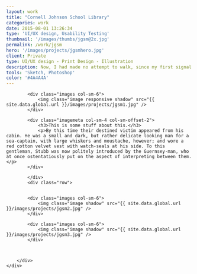 ```yaml
---
layout: work
title: "Cornell Johnson School Library"
categories: work
date: 2015-08-01 13:26:34
type: 'UI/UX design, Usability Testing'
thumbnail: '/images/thumbs/jgsm@2x.jpg'
permalink: /work/jgsm
hero: '/images/projects/jgsmhero.jpg'
client: Private
type: UI/UX design - Print Design - Illustration
description: Now, I had made no attempt to walk, since my first signal failure, except while tightly grasping Tars Tarkas' arm, and so now I went skipping and flitting about among the desks and chairs like some monstrous grasshopper. After bruising myself severely, much to the amusement of the Martians, I again had recourse to creeping, but this did not suit them and I was roughly jerked to my feet by a towering fellow who had laughed most heartily at my misfortunes. <a href="">test</a>
tools: 'Sketch, Photoshop'
color: '#4A4A4A'
---
```


<section class="projectsection">
    <div class="container">
        <div class="row">
  
            <div class="images col-sm-6">
                <img class="image responsive shadow" src="{{ site.data.global.url }}/images/projects/jgsm1.jpg" />
            </div>
            
            <div class="imagemeta col-sm-4 col-sm-offset-2">
                <h3>This is some stuff about this.</h3>
                <p>By this time their destined victim appeared from his cabin. He was a small and dark, but rather delicate looking man for a sea-captain, with large whiskers and moustache, however; and wore a red cotton velvet vest with watch-seals at his side. To this gentleman, Stubb was now politely introduced by the Guernsey-man, who at once ostentatiously put on the aspect of interpreting between them.</p>
            </div>
            
            </div>
            <div class="row">
            

            <div class="images col-sm-6">
                <img class="image shadow" src="{{ site.data.global.url }}/images/projects/jgsm2.jpg" />
            </div>

            <div class="images col-sm-6">
                <img class="image shadow" src="{{ site.data.global.url }}/images/projects/jgsm3.jpg" />
            </div>



        </div>   
    </div>
</section>